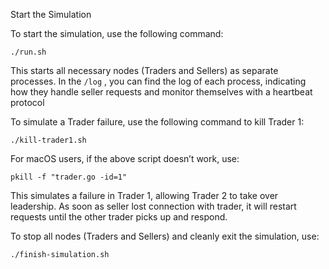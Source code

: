 Start the Simulation

To start the simulation, use the following command:
```
./run.sh
```
This starts all necessary nodes (Traders and Sellers) as separate processes.
In the `/log` , you can find the log of each process, indicating how they handle seller requests and monitor themselves with a heartbeat protocol


To simulate a Trader failure, use the following command to kill Trader 1:
```
./kill-trader1.sh
```
For macOS users, if the above script doesn’t work, use:
```
pkill -f "trader.go -id=1"
```

This simulates a failure in Trader 1, allowing Trader 2 to take over leadership. As soon as seller lost connection with trader, it will restart requests until the other trader picks up and respond.


To stop all nodes (Traders and Sellers) and cleanly exit the simulation, use:
```
./finish-simulation.sh
```